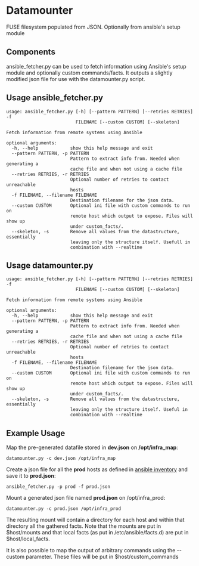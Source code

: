 Datamounter
=======

FUSE filesystem populated from JSON. Optionally from ansible's setup module

Components
-----
ansible_fetcher.py can be used to fetch information using Ansible's setup module
and optionally custom commands/facts. It outputs a slightly modified json file for
use with the datamounter.py script.

Usage ansible_fetcher.py
-----
```
usage: ansible_fetcher.py [-h] [--pattern PATTERN] [--retries RETRIES] -f
                          FILENAME [--custom CUSTOM] [--skeleton]

Fetch information from remote systems using Ansible

optional arguments:
  -h, --help            show this help message and exit
  --pattern PATTERN, -p PATTERN
                        Pattern to extract info from. Needed when generating a
                        cache file and when not using a cache file
  --retries RETRIES, -r RETRIES
                        Optional number of retries to contact unreachable
                        hosts
  -f FILENAME, --filename FILENAME
                        Destination filename for the json data.
  --custom CUSTOM       Optional ini file with custom commands to run on
                        remote host which output to expose. Files will show up
                        under custom_facts/.
  --skeleton, -s        Remove all values from the datastructure, essentially
                        leaving only the structure itself. Usefull in
                        combination with --realtime
```

Usage datamounter.py
-----
```
usage: ansible_fetcher.py [-h] [--pattern PATTERN] [--retries RETRIES] -f
                          FILENAME [--custom CUSTOM] [--skeleton]

Fetch information from remote systems using Ansible

optional arguments:
  -h, --help            show this help message and exit
  --pattern PATTERN, -p PATTERN
                        Pattern to extract info from. Needed when generating a
                        cache file and when not using a cache file
  --retries RETRIES, -r RETRIES
                        Optional number of retries to contact unreachable
                        hosts
  -f FILENAME, --filename FILENAME
                        Destination filename for the json data.
  --custom CUSTOM       Optional ini file with custom commands to run on
                        remote host which output to expose. Files will show up
                        under custom_facts/.
  --skeleton, -s        Remove all values from the datastructure, essentially
                        leaving only the structure itself. Useful in
                        combination with --realtime
```

Example Usage
-----
Map the pre-generated datafile stored in **dev.json** on **/opt/infra_map**:

```datamounter.py -c dev.json /opt/infra_map```


Create a json file for all the **prod** hosts as defined in [ansible inventory] and save it to **prod.json**:

```ansible_fetcher.py -p prod -f prod.json```

Mount a generated json file named **prod.json** on /opt/infra_prod:

```datamounter.py -c prod.json /opt/infra_prod```

The resulting mount will contain a directory for each host and within that directory all the gathered facts. Note that the mounts are put in $host/mounts and that local facts (as put in /etc/ansible/facts.d) are put in $host/local_facts.

It is also possible to map the output of arbitrary commands using the --custom parameter. These files will be put in $host/custom_commands

[Ansible]:http://www.ansible.com/
[ansible inventory]:http://docs.ansible.com/intro_inventory.html
